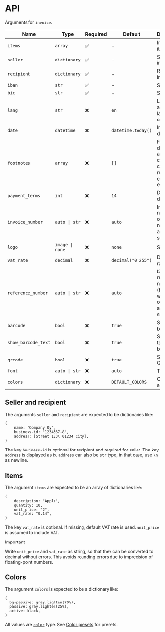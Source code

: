 # API

Arguments for `invoice`.

|Name|Type|Required|Default|Description|
|-|-|-|-|-|
|`items`|`array`|✅|-|Invoice items|
|`seller`|`dictionary`|✅|-|Seller information|
|`recipient`|`dictionary`|✅|-|Recipient information|
|`iban`|`str`|✅|-|Seller IBAN|
|`bic`|`str`|✅|-|Seller BIC|
|`lang`|`str`|❌|`en`|Language as ISO 639 language code|
|`date`|`datetime`|❌|`datetime.today()`|Invoice date|
|`footnotes`|`array`|❌|`[]`|Footnotes, displayed as is. Can contain contacts, reverse charge info, etc.|
|`payment_terms`|`int`|❌|`14`|Days to due date|
|`invoice_number`|`auto \| str`|❌|`auto`|Invoice number, only numbers are supported|
|`logo`|`image \| none`|❌|`none`|Seller logo|
|`vat_rate`|`decimal`|❌|`decimal("0.255")`|Default VAT rate|
|`reference_number`|`auto \| str`|❌|`auto`|ISO 11649 reference number (begins with RF, only digits after RF supported)|
|`barcode`|`bool`|❌|`true`|Show bank barcode|
|`show_barcode_text`|`bool`|❌|`true`|Show clear text above barcode|
|`qrcode`|`bool`|❌|`true`|Show EPC QR code|
|`font`|`auto \| str`|❌|`auto`|Text font|
|`colors`|`dictionary`|❌|`DEFAULT_COLORS`|Color settings|

## Seller and recipient

The arguments `seller` and `recipient` are expected to be dictionaries like:

```typst
(
    name: "Company Oy",
    business-id: "1234567-8",
    address: [Street 123\ 01234 City],
)
```

The key `business-id` is optional for recipient and required for seller.
The key `address` is displayed as is.
`address` can also be `str` type, in that case, use `\n` as newline.

## Items

The argument `items` are expected to be an array of dictionaries like:

```typst
(
    description: "Apple",
    quantity: 10,
    unit_price: "2",
    vat_rate: "0.14",
)
```

The key `vat_rate` is optional.
If missing, default VAT rate is used.
`unit_price` is assumed to include VAT.

> [!IMPORTANT]
> Write `unit_price` and `vat_rate` as string, so that they can be converted to decimal without errors.
> This avoids rounding errors due to imprecision of floating-point numbers.

## Colors

The argument `colors` is expected to be a dictionary like:

```typst
(
  bg-passive: gray.lighten(70%),
  passive: gray.lighten(25%),
  active: black,
)
```

All values are [`color`](https://typst.app/docs/reference/visualize/color/) type.
See [Color presets](./color_presets.md) for presets.
